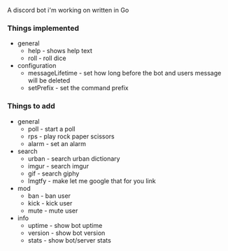 A discord bot i'm working on written in Go

### Things implemented
- general
  - help - shows help text
  - roll - roll dice
- configuration
  - messageLifetime - set how long before the bot and users message will be deleted
  - setPrefix - set the command prefix

### Things to add
- general
  - poll - start a poll
  - rps - play rock paper scissors
  - alarm - set an alarm
- search
  - urban - search urban dictionary
  - imgur - search imgur
  - gif - search giphy
  - lmgtfy - make let me google that for you link
- mod
  - ban - ban user
  - kick - kick user
  - mute - mute user
- info
  - uptime - show bot uptime
  - version - show bot version
  - stats - show bot/server stats
